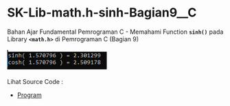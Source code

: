 # SK-Lib-math.h-sinh-Bagian9__C
Bahan Ajar Fundamental Pemrograman C - Memahami Function <code><b>sinh()</b></code> pada Library <code><b>&lt;math.h></b></code> di Pemrograman C (Bagian 9)<br><br>
<img src="https://github.com/RizkyKhapidsyah/SK-Lib-math.h-sinh-Bagian9__C/blob/master/SK-Lib-math.h-sinh-Bagian9__C/result/001.PNG"><br><br>
Lihat Source Code : <br>
- <a href="https://github.com/RizkyKhapidsyah/SK-Lib-math.h-sinh-Bagian9__C/blob/master/SK-Lib-math.h-sinh-Bagian9__C/Source.c">Program</a>

